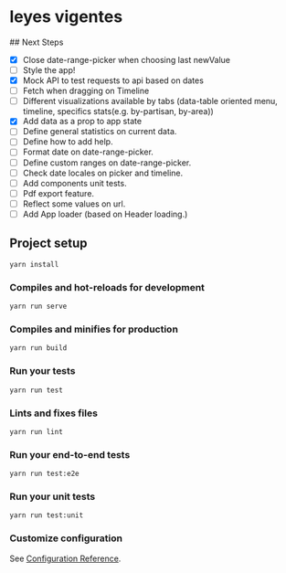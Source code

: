 # leyes vigentes

## Next Steps

- [x] Close date-range-picker when choosing last newValue
- [ ] Style the app!
- [x] Mock API to test requests to api based on dates
- [ ] Fetch when dragging on Timeline
- [ ] Different visualizations available by tabs (data-table oriented menu, timeline, specifics stats(e.g. by-partisan, by-area))
- [x] Add data as a prop to app state
- [ ] Define general statistics on current data.
- [ ] Define how to add help.
- [ ] Format date on date-range-picker.
- [ ] Define custom ranges on date-range-picker.
- [ ] Check date locales on picker and timeline.
- [ ] Add components unit tests.
- [ ] Pdf export feature.
- [ ] Reflect some values on url.
- [ ] Add App loader (based on Header loading.)

## Project setup

```
yarn install
```

### Compiles and hot-reloads for development

```
yarn run serve
```

### Compiles and minifies for production

```
yarn run build
```

### Run your tests

```
yarn run test
```

### Lints and fixes files

```
yarn run lint
```

### Run your end-to-end tests

```
yarn run test:e2e
```

### Run your unit tests

```
yarn run test:unit
```

### Customize configuration

See [Configuration Reference](https://cli.vuejs.org/config/).
